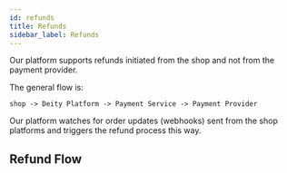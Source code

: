 ```yaml
---
id: refunds
title: Refunds
sidebar_label: Refunds
---
```


Our platform supports refunds initiated from the shop and not from the payment provider.

The general flow is:

`shop -> Deity Platform -> Payment Service -> Payment Provider`

Our platform watches for order updates (webhooks) sent from the shop platforms and triggers the refund process this way.

## Refund Flow
